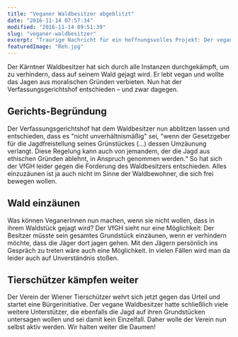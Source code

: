 ```yaml
---
title: "Veganer Waldbesitzer abgeblitzt"
date: "2016-11-14 07:57:34"
modified: "2016-11-14 09:51:39"
slug: "veganer-waldbesitzer"
excerpt: "Traurige Nachricht für ein hoffnungsvolles Projekt: Der vegane Waldbesitzer, der das Jagen auf seinem Grundstück verbieten wollte, ist beim Verfassungsgerichtshof abgeblitzt."
featuredImage: "Reh.jpg"
---
```


Der Kärntner Waldbesitzer hat sich durch alle Instanzen durchgekämpft, um zu verhindern, dass auf seinem Wald gejagt wird. Er lebt vegan und wollte das Jagen aus moralischen Gründen verbieten. Nun hat der Verfassungsgerichtshof entschieden – und zwar dagegen.

## **Gerichts-Begründung**

Der Verfassungsgerichtshof hat dem Waldbesitzer nun abblitzen lassen und entschieden, dass es "nicht unverhältnismäßig" sei, "wenn der Gesetzgeber für die Jagdfreistellung seines Grünstückes (...) dessen Umzäunung verlangt. Diese Regelung kann auch von jemandem, der die Jagd aus ethischen Gründen ablehnt, in Anspruch genommen werden.“ So hat sich der VfGH leider gegen die Forderung des Waldbesitzers entschieden. Alles einzuzäunen ist ja auch nicht im Sinne der Waldbewohner, die sich frei bewegen wollen.

## **Wald einzäunen**

Was können VeganerInnen nun machen, wenn sie nicht wollen, dass in ihrem Waldstück gejagt wird? Der VfGH sieht nur eine Möglichkeit: Der Besitzer müsste sein gesamtes Grundstück einzäunen, wenn er verhindern möchte, dass die Jäger dort jagen gehen. Mit den Jägern persönlich ins Gespräch zu treten wäre auch eine Möglichkeit. In vielen Fällen wird man da leider auch auf Unverständnis stoßen.

## Tierschützer kämpfen weiter

Der Verein der Wiener Tierschützer wehrt sich jetzt gegen das Urteil und startet eine Bürgerinitiative. Der vegane Waldbesitzer hatte schließlich viele weitere Unterstützer, die ebenfalls die Jagd auf ihren Grundstücken untersagen wollen und sei damit kein Einzelfall. Daher wolle der Verein nun selbst aktiv werden. Wir halten weiter die Daumen!